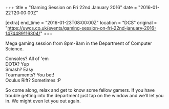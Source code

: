 +++
title = "Gaming Session on Fri 22nd January 2016"
date = "2016-01-22T20:00:00Z"

[extra]
end_time = "2016-01-23T08:00:00Z"
location = "DCS"
original = "https://uwcs.co.uk/events/gaming-session-on-fri-22nd-january-2016-1474489116304/"
+++

Mega gaming session from 8pm-8am in the Department of Computer Science.

Consoles? All of 'em  
DOTA? Yup  
Smash? Easy  
Tournaments? You bet\!  
Oculus Rift? Sometimes :P

So come along, relax and get to know some fellow gamers. If you have trouble getting into the department just tap on the window and we’ll let you in. We might even let you out again.

